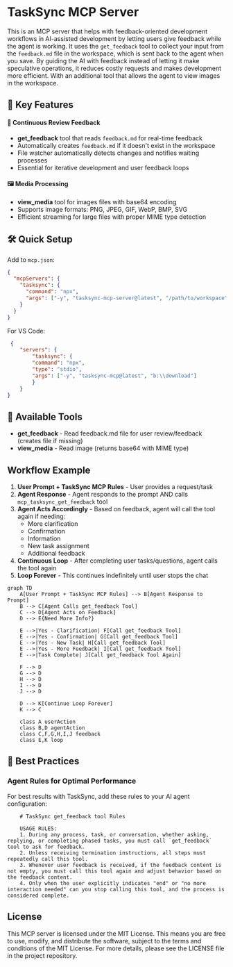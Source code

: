 # TaskSync MCP Server

This is an MCP server that helps with  feedback-oriented development workflows in AI-assisted development by letting users give feedback while the agent is working. It uses the `get_feedback` tool to collect your input from the `feedback.md` file in the workspace, which is sent back to the agent when you save. By guiding the AI with feedback instead of letting it make speculative operations, it reduces costly requests and makes development more efficient. With an additional tool that allows the agent to view images in the workspace. 

## 🌟 Key Features

#### 🔄 Continuous Review Feedback
- **get_feedback** tool that reads `feedback.md` for real-time feedback
- Automatically creates `feedback.md` if it doesn't exist in the workspace
- File watcher automatically detects changes and notifies waiting processes
- Essential for iterative development and user feedback loops

#### 🖼️ Media Processing
- **view_media** tool for images files with base64 encoding
- Supports image formats: PNG, JPEG, GIF, WebP, BMP, SVG
- Efficient streaming for large files with proper MIME type detection

## 🛠️ Quick Setup

</details>

Add to `mcp.json`:
```json
{
  "mcpServers": {
    "tasksync": {
      "command": "npx",
      "args": ["-y", "tasksync-mcp-server@latest", "/path/to/workspace"]
    }
  }
}
```
For VS Code:
```json
 {
    "servers": {
        "tasksync": {
        "command": "npx",
        "type": "stdio",
        "args": ["-y", "tasksync-mcp@latest", "b:\\download"]
        }
    }
}
```

</details>

## 🔨 Available Tools

- **get_feedback** - Read feedback.md file for user review/feedback (creates file if missing)
- **view_media** - Read image (returns base64 with MIME type)


## Workflow Example

1. **User Prompt + TaskSync MCP Rules** - User provides a request/task
2. **Agent Response** - Agent responds to the prompt AND calls `mcp_tasksync_get_feedback` tool
3. **Agent Acts Accordingly** - Based on feedback, agent will call the tool again if needing:
   - More clarification
   - Confirmation
   - Information
   - New task assignment
   - Additional feedback
4. **Continuous Loop** - After completing user tasks/questions, agent calls the tool again
5. **Loop Forever** - This continues indefinitely until user stops the chat

```mermaid
graph TD
    A[User Prompt + TaskSync MCP Rules] --> B[Agent Response to Prompt]
    B --> C[Agent Calls get_feedback Tool]
    C --> D[Agent Acts on Feedback]
    D --> E{Need More Info?}
    
    E -->|Yes - Clarification| F[Call get_feedback Tool]
    E -->|Yes - Confirmation| G[Call get_feedback Tool]
    E -->|Yes - New Task| H[Call get_feedback Tool]
    E -->|Yes - More Feedback| I[Call get_feedback Tool]
    E -->|Task Complete| J[Call get_feedback Tool Again]
    
    F --> D
    G --> D
    H --> D
    I --> D
    J --> D
    
    D --> K[Continue Loop Forever]
    K --> C
    
    class A userAction
    class B,D agentAction
    class C,F,G,H,I,J feedback
    class E,K loop
```

## 🛟 Best Practices

### Agent Rules for Optimal Performance

For best results with TaskSync, add these rules to your AI agent configuration:

```text
    # TaskSync get_feedback tool Rules

    USAGE RULES:
    1. During any process, task, or conversation, whether asking, replying, or completing phased tasks, you must call `get_feedback` tool to ask for feedback.
    2. Unless receiving termination instructions, all steps must repeatedly call this tool.
    3. Whenever user feedback is received, if the feedback content is not empty, you must call this tool again and adjust behavior based on the feedback content.
    4. Only when the user explicitly indicates "end" or "no more interaction needed" can you stop calling this tool, and the process is considered complete.
```
## License

This MCP server is licensed under the MIT License. This means you are free to use, modify, and distribute the software, subject to the terms and conditions of the MIT License. For more details, please see the LICENSE file in the project repository.


